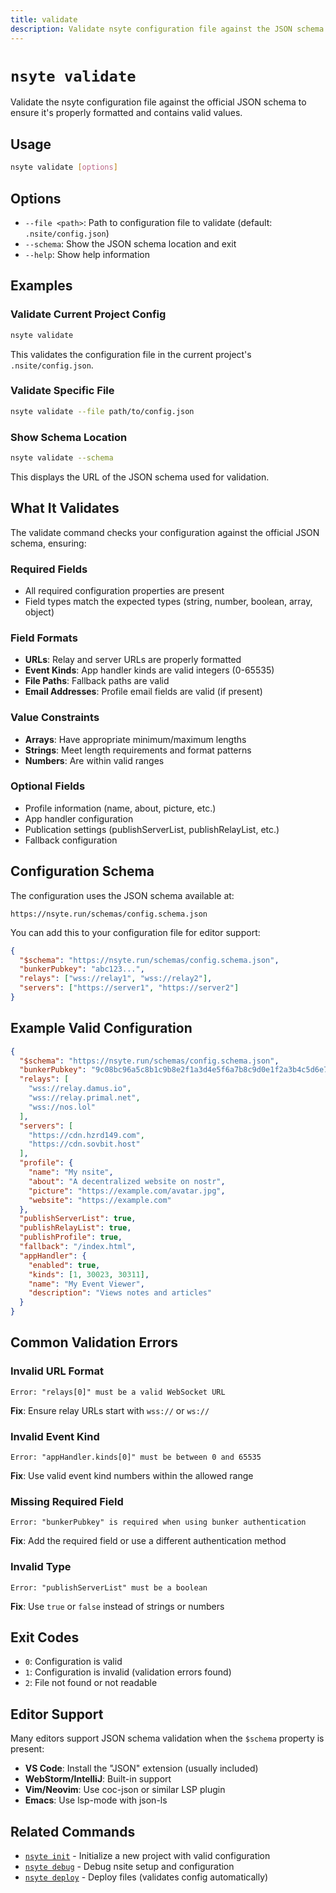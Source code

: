 ```yaml
---
title: validate
description: Validate nsyte configuration file against the JSON schema
---
```


# `nsyte validate`

Validate the nsyte configuration file against the official JSON schema to ensure it's properly formatted and contains valid values.

## Usage

```bash
nsyte validate [options]
```

## Options

- `--file <path>`: Path to configuration file to validate (default: `.nsite/config.json`)
- `--schema`: Show the JSON schema location and exit
- `--help`: Show help information

## Examples

### Validate Current Project Config

```bash
nsyte validate
```

This validates the configuration file in the current project's `.nsite/config.json`.

### Validate Specific File

```bash
nsyte validate --file path/to/config.json
```

### Show Schema Location

```bash
nsyte validate --schema
```

This displays the URL of the JSON schema used for validation.

## What It Validates

The validate command checks your configuration against the official JSON schema, ensuring:

### Required Fields
- All required configuration properties are present
- Field types match the expected types (string, number, boolean, array, object)

### Field Formats
- **URLs**: Relay and server URLs are properly formatted
- **Event Kinds**: App handler kinds are valid integers (0-65535)
- **File Paths**: Fallback paths are valid
- **Email Addresses**: Profile email fields are valid (if present)

### Value Constraints
- **Arrays**: Have appropriate minimum/maximum lengths
- **Strings**: Meet length requirements and format patterns
- **Numbers**: Are within valid ranges

### Optional Fields
- Profile information (name, about, picture, etc.)
- App handler configuration
- Publication settings (publishServerList, publishRelayList, etc.)
- Fallback configuration

## Configuration Schema

The configuration uses the JSON schema available at:
```
https://nsyte.run/schemas/config.schema.json
```

You can add this to your configuration file for editor support:

```json
{
  "$schema": "https://nsyte.run/schemas/config.schema.json",
  "bunkerPubkey": "abc123...",
  "relays": ["wss://relay1", "wss://relay2"],
  "servers": ["https://server1", "https://server2"]
}
```

## Example Valid Configuration

```json
{
  "$schema": "https://nsyte.run/schemas/config.schema.json",
  "bunkerPubkey": "9c08bc96a5c8b1c9b8e2f1a3d4e5f6a7b8c9d0e1f2a3b4c5d6e7f8a9b0c1d2e3f4",
  "relays": [
    "wss://relay.damus.io",
    "wss://relay.primal.net",
    "wss://nos.lol"
  ],
  "servers": [
    "https://cdn.hzrd149.com",
    "https://cdn.sovbit.host"
  ],
  "profile": {
    "name": "My nsite",
    "about": "A decentralized website on nostr",
    "picture": "https://example.com/avatar.jpg",
    "website": "https://example.com"
  },
  "publishServerList": true,
  "publishRelayList": true,
  "publishProfile": true,
  "fallback": "/index.html",
  "appHandler": {
    "enabled": true,
    "kinds": [1, 30023, 30311],
    "name": "My Event Viewer",
    "description": "Views notes and articles"
  }
}
```

## Common Validation Errors

### Invalid URL Format
```
Error: "relays[0]" must be a valid WebSocket URL
```

**Fix**: Ensure relay URLs start with `wss://` or `ws://`

### Invalid Event Kind
```
Error: "appHandler.kinds[0]" must be between 0 and 65535
```

**Fix**: Use valid event kind numbers within the allowed range

### Missing Required Field
```
Error: "bunkerPubkey" is required when using bunker authentication
```

**Fix**: Add the required field or use a different authentication method

### Invalid Type
```
Error: "publishServerList" must be a boolean
```

**Fix**: Use `true` or `false` instead of strings or numbers

## Exit Codes

- `0`: Configuration is valid
- `1`: Configuration is invalid (validation errors found)
- `2`: File not found or not readable

## Editor Support

Many editors support JSON schema validation when the `$schema` property is present:

- **VS Code**: Install the "JSON" extension (usually included)
- **WebStorm/IntelliJ**: Built-in support
- **Vim/Neovim**: Use coc-json or similar LSP plugin
- **Emacs**: Use lsp-mode with json-ls

## Related Commands

- [`nsyte init`](init.md) - Initialize a new project with valid configuration
- [`nsyte debug`](debug.md) - Debug nsite setup and configuration
- [`nsyte deploy`](deploy.md) - Deploy files (validates config automatically)